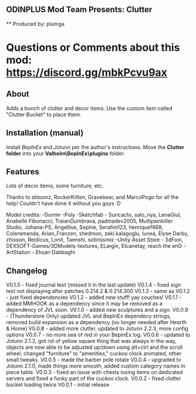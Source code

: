 ## ODINPLUS Mod Team Presents: Clutter
** Produced by: plumga
# Questions or Comments about this mod: https://discord.gg/mbkPcvu9ax

## About
Adds a bunch of clutter and decor items. Use the custom item called "Clutter Bucket" to place them.

## Installation (manual)
Install *BepInEx* and *Jotunn* per the author's instructions.
Move the **Clutter folder** into your **Valheim\BepInEx\plugins** folder.

## Features
Lots of decor items, some furniture, etc.

Thanks to sbtoonz, RockerKitten, Gravebear, and MarcoPogo for all the help! Couldn't have done it without you guys :D

Model credits:
-Dunmr
-Poly
-Sketchfab - Suricacto, salo_nya, LenaGiul, Anabelle Fibonacci, TraianDumbrava, padmadev2005, Multipainkiller Studio, Johana-PS, Angellise, Sophie, Serafim123, henriquef868, Coleramanda, Arian_Franzen, shedmon, zeki.kalagoglu, lunea, Elyse Darby, zhixson, Reidicus, Lonit, Taenshi, sotirissmix
-Unity Asset Store - 3dFoin, DEXSOFT-Games/3DModels-textures, ELargin, Elcanetay, reach the enD
-ArtStation - Ehsan Dabbaghi

## Changelog
V0.1.5 - fixed journal text (missed it in the last update)
V0.1.4 - fixed sign text not displaying after patches 0.214.2 & 0.214.300
V0.1.3 - same as V0.1.2 - just fixed dependencies
V0.1.2 - added new stuff! yay couches!
V0.1.1 - added MMHOOK as a dependency since it may be removed as a dependency of JVL soon.
V0.1.0 - added new sculptures and a sign.
V0.0.9 - (Thunderstore Only) updated JVL and BepInEx dependecy strings, removed build expansion as a dependency (no longer needed after Hearth & Home)
V0.0.8 - added more clutter, updated to Jotunn 2.2.3, more config options
V0.0.7 - no more sea of red in your BepInEx log.
V0.0.6 - updated to Jotunn 2.1.2, got rid of yellow square thing that was always in the way, objects are now able to be adjusted up/down using alt+ctrl and the scroll wheel, changed "furniture" to "amenities," cuckoo clock animated, other small tweaks.
V0.0.5 - made the barber pole rotate
V0.0.4 - upgraded to Jotunn 2.1.0, made things more smooth, added custom category names in piece table.
V0.0.3 - fixed an issue with chests losing items on dedicated servers and fixed a funky part of the cuckoo clock.
V0.0.2 - fixed clutter bucket loading twice
V0.0.1 - initial release
